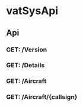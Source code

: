 # vatSysApi

## Api
### GET: /Version
### GET: /Details
### GET: /Aircraft
### GET: /Aircraft/{callsign}
